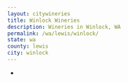 ```yaml
---
layout: citywineries
title: Winlock Wineries
description: Wineries in Winlock, WA
permalink: /wa/lewis/winlock/
state: wa
county: lewis
city: winlock
---
```

-
